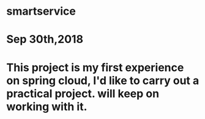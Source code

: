 # smartservice
# Sep 30th,2018
# This project is my first experience on spring cloud, I'd like to carry out a practical project. will keep on working with it.
